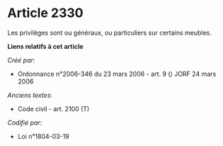 # Article 2330

Les privilèges sont ou généraux, ou particuliers sur certains meubles.

**Liens relatifs à cet article**

_Créé par_:

  - Ordonnance n°2006-346 du 23 mars 2006 - art. 9 () JORF 24 mars 2006

_Anciens textes_:

  - Code civil - art. 2100 (T)

_Codifié par_:

  - Loi n°1804-03-19
